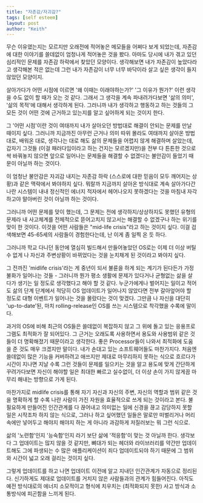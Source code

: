 ```yaml
---
title: "자존감/자괴감?"
tags: [self esteem]
layout: post
author: "Keith"
---
```


무슨 이유였는지는 모르지만 오래전에 적어놓은 메모들을 어쩌다 보게 되었는데, 자존감에 대한 이야기를 쓸데없이 엄청나게 적어놓은 것을 봤다. 아마도 당시에 내가 겪고 있던 심리적인 문제를 자존감 하락에서 찾았던 모양이다. 생각해보면 내가 자존감이 높았다라고 생각해본 적은 없는데 그런 내가 자존감이 너무 너무 바닥이라 살고 싶은 생각이 들지 않았던 모양이지.

살아가다가 어떤 시점에 이르면 '왜 이때는 이래야하는가?' '그 이유가 뭔가?' 이런 생각을 수도 없이 할 때가 오는 것 같다. 그래서 그 생각을 계속 파내려가다보면 '삶의 의미', '삶의 목적'에 대해서 생각하게 된다. 그러니까 내가 생각하고 행동하고 하는 것들의 그 모든 것이 어떤 것에 근거하고 있는지를 알고 싶어하게 되는 것이지 한다.

그 '어떤 시점'이란 것이 여태까지 내가 살아오던 방법대로 해결이 안되는 문제를 만날 때이지 싶다. 그러니까 지금까진 아무런 근거나 의미 따위 몰라도 여태까지 살아온 방법대로, 배워온 대로, 생각나는 대로 해도 삶의 문제들을 어렵지 않게 해결하며 살았는데, 갑자기 그것들 (이걸 패러다임이라고 하는 건지는 모르겠지만)을 전부 다 튼튼한 것으로 싹 바꿔놓지 않으면 앞으로 일어나는 문제들을 해결할 수 없겠다는 불안감이 들었기 때문이 아닐까 하는 것이다.

이 엄청난 불안감은 자괴감 내지는 자존감 하락 (스스로에 대한 믿음이 모두 깨어지는 상황)과 같은 맥락에서 봐야하지 싶다. 뭐랄까 지금까지 살아온 방식대로 계속 살아가다간 나란 시스템이 내내 정신적인 에너지 적자에서 헤어나오지 못하겠다는 것을 마침내 자각하고야 말아버린 것이 아닐까 하는 것이다. 

그러니까 어떤 문제를 맞이 했는데, 그 문제는 전에 생각하지/상상하지도 못했던 유형의 문제라 내 사고체계를 전체적으로 뜯어고치지 않고서는 해결할 수 없겠구나 하는 위기를 맞이 한 것이다. 이것을 어떤 사람들은 "mid-life crisis"라고 하는 것이지 싶다. 이걸 검색해보면 45-65세의 사람들이 경험한다는데, 난 이게 좀 일찍 온 듯 하다. 

그러니까 학교 다니던 동안에 열심히 빌드해서 만들어놓았던 OS로는 이제 더 이상 버틸 수 없게 나 자신과 주변상황이 바뀌었다는 것을 눈치채게 된 것이라고 봐야지 싶다. 

그 전까진 'midlife crisis'라는 게 중년이 되서 불륜을 하게 되는 계기가 된다든가 가정불화가 일어나는 것들 - 그러니까 뭔가 평소 생활에 문제가 있다거나 균형없는 삶을 살다가 생기는 일 정도로 생각했다고 해야 할 것 같다. 누군가에게나 벌어지는 일이고 적어도 삶의 단계 단계에서 적당히 OS 업데이트가 일어나지 않았다면 전부 갈아엎어야 할 정도로 대형 이벤트가 일어나는 것을 몰랐다는 것이 맞겠다. 그만큼 나 자신을 대단히 'up-to-date'된, 마치 rolling-release인 OS를 쓰는 시스템으로 착각했을 수록에 말이다.

과거의 OS에 비해 최근의 OS들은 쓸데없이 복잡하지 않고 그 위에 돌고 있는 응용프로그램도 최적화가 잘 되어있다. 그 근거는 오래도록 사용하면서 용도와 사용범위 같은 것들이 더 명확해졌기 때문이라고 생각한다. 좋은 Processor들이 나와서 최적화에 도움을 준 것도 매우 크겠지만 말이다. 내가 손대고 있는 소프트웨어들도 마찬가지다. 처음엔 쓸데없이 많은 기능을 커버하려고 애쓰지만 제대로 마무리하지 못하는 식으로 흐르다가 시간이 지나면 지날 수록 그런 것들이 문제를 일으키는 것을 알고 용도에 맞게 간단하게 꾸려가다보면 자신이 해야할 일은 최대한 빠르고 실수없이, 더 이상 손이 가지 않게끔 마무리 해내는 방향으로 가게 된다. 

마찬가지로 midlife crisis를 통해 자기 자신과 자신의 주변, 자신의 역할과 범위 같은 것을 명확하게 할 수록 나란 사람이 가진 자원을 효율적으로 쓰게 되는 것이라고 본다. 불필요하게 만들어진 인간관계를 다 끊어내고 의미없는 일에 신경을 끊고 감당하지 못할 일은 시작조차 하지 않는 식으로, 그러나 하고 싶어했던 일들은 말로만 떠벌리거나 머리 속에만 넣어두고 해야지 해야지 하는 게 아니라 과감하게 저질러보는 뭐 그런 식으로. 

삶의 '노련함'인지 '능숙함'인지 라기 보단 삶에 '적응함'이 맞는 것 아닐까 한다. 생각보다 그 업데이트는 많지 않을 것 같지만, 뼈대가 되는 헤더와 라이브러리를 약간만 업데이트해도 그에 파생되는 수 많은 애플리케이션이 죄다 업데이트되야 하기 때문에 그 범위와 시간이 넓고 오래 걸리는 것이지 싶다. 

그렇게 업데이트를 하고 나면 업데이트 이전에 알고 지내던 인간관계가 자동으로 정리된다. 신기하게도 제대로 업데이트를 거치지 않은 사람들과의 관계가 힘들어진다. 아직도 예전 방식대로의 에너지 소모적이고 형식에 치우치는 (최적화되지 못한) 사고 방식과 소통방식에 피곤함을 느끼게 된다. 